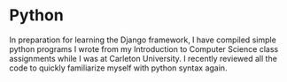 # Python
In preparation for learning the Django framework, I have compiled simple python programs I wrote from my Introduction to Computer Science class assignments while I was at Carleton University. I recently reviewed all the code to quickly familiarize myself with python syntax again.
